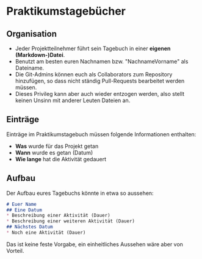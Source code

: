 # Praktikumstagebücher

## Organisation

- Jeder Projektteilnehmer führt sein Tagebuch in einer **eigenen (Markdown-)Datei**.
- Benutzt am besten euren Nachnamen bzw. "NachnameVorname" als Dateiname.
- Die Git-Admins können euch als Collaborators zum Repository hinzufügen, so dass nicht ständig Pull-Requests bearbeitet werden müssen.
- Dieses Privileg kann aber auch wieder entzogen werden, also stellt keinen Unsinn mit anderer Leuten Dateien an.

## Einträge

Einträge im Praktikumstagebuch müssen folgende Informationen enthalten:

- **Was** wurde für das Projekt getan
- **Wann** wurde es getan (Datum)
- **Wie lange** hat die Aktivität gedauert

## Aufbau

Der Aufbau eures Tagebuchs könnte in etwa so aussehen:

```markdown
# Euer Name
## Eine Datum
* Beschreibung einer Aktivität (Dauer)
* Beschreibung einer weiteren Aktivität (Dauer)
## Nächstes Datum
* Noch eine Aktivität (Dauer)
```

Das ist keine feste Vorgabe, ein einheitliches Aussehen wäre aber von Vorteil.